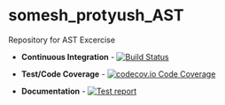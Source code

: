 # somesh_protyush_AST
Repository for AST Excercise

+ **Continuous Integration** - [![Build Status](https://travis-ci.com/someshdev/somesh_protyush_AST.svg?branch=master)](https://travis-ci.com/someshdev/somesh_protyush_AST)

+ **Test/Code Coverage** - [![codecov.io Code Coverage](https://img.shields.io/codecov/c/github/someshdev/somesh_protyush_AST.svg?maxAge=2592000)](https://codecov.io/github/someshdev/somesh_protyush_AST)

+ **Documentation** - [![Test report](https://img.shields.io/badge/test%20report-success-blue.svg?style=flat)](http://www.ted.com/talks/simon_sinek_how_great_leaders_inspire_action)
